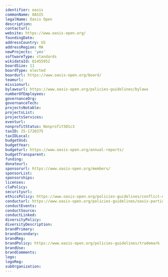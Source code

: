 ```yaml
---
identifier: oasis
commonName: OASIS
legalName: Oasis Open
description:
contacturl:
website: https://www.oasis-open.org/
foundingDate:
addressCountry: US
addressRegion: MA
newProjects: 'yes'
softwareType: standards
wikidataId: Q1455952
boardSize: 11
boardType: elected
boardurl: https://www.oasis-open.org/board/
teamurl:
missionurl:
bylawsurl: https://www.oasis-open.org/policies-guidelines/bylaws
numberOfEmployees:
governanceOrg:
governanceTech:
projectsNotable:
projectsList:
projectsServices:
eventurl:
nonprofitStatus: Nonprofit501c3
taxID: 25-1720375
taxIDLocal:
budgetUsd:
budgetYear:
budgeturl: https://www.oasis-open.org/annual-reports/
budgetTransparent:
funding:
donateurl:
sponsorurl: https://www.oasis-open.org/members/
sponsorList:
sponsorships:
licenses:
claPolicy:
securityurl:
ethicsPolicy: https://www.oasis-open.org/policies-guidelines/conflict-of-interest
conducturl: https://www.oasis-open.org/policies-guidelines/oasis-participants-code-of-conduct/
conductEvents:
conductSource:
conductLinked:
diversityPolicy:
diversityDescription:
brandPrimary:
brandSecondary:
brandReg:
brandPolicy: https://www.oasis-open.org/policies-guidelines/trademark
brandUse:
brandComments:
logo:
logoReg:
subOrganization:
---
```

